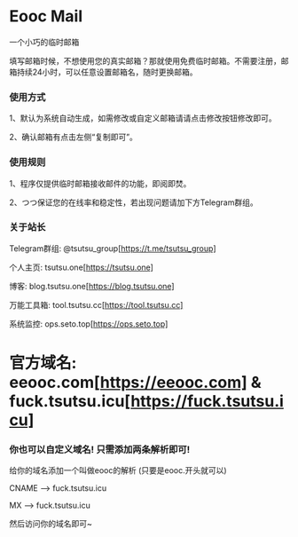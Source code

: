 Eooc Mail
==============
一个小巧的临时邮箱

填写邮箱时候，不想使用您的真实邮箱？那就使用免费临时邮箱。不需要注册，邮箱持续24小时，可以任意设置邮箱名，随时更换邮箱。

### 使用方式
1、默认为系统自动生成，如需修改或自定义邮箱请请点击修改按钮修改即可。

2、确认邮箱有点击左侧“复制即可”。

### 使用规则
1、程序仅提供临时邮箱接收邮件的功能，即阅即焚。

2、つつ保证您的在线率和稳定性，若出现问题请加下方Telegram群组。

### 关于站长
Telegram群组: @tsutsu_group[https://t.me/tsutsu_group]

个人主页: tsutsu.one[https://tsutsu.one]

博客: blog.tsutsu.one[https://blog.tsutsu.one]

万能工具箱: tool.tsutsu.cc[https://tool.tsutsu.cc]

系统监控: ops.seto.top[https://ops.seto.top]

# 官方域名: eeooc.com[https://eeooc.com] & fuck.tsutsu.icu[https://fuck.tsutsu.icu]
### 你也可以自定义域名! 只需添加两条解析即可!

给你的域名添加一个叫做eooc的解析 (只要是eooc.开头就可以)

CNAME --> fuck.tsutsu.icu

MX --> fuck.tsutsu.icu

然后访问你的域名即可~
